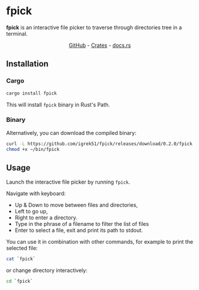 # fpick

**fpick** is an interactive file picker to traverse through directories tree in a terminal.

<div align="center">
    <a href="https://github.com/igrek51/fpick">GitHub</a>
    -
    <a href="https://crates.io/crates/fpick">Crates</a>
    -
    <a href="https://docs.rs/crate/fpick/">docs.rs</a>
</div>

## Installation
### Cargo
```sh
cargo install fpick
```
This will install `fpick` binary in Rust's Path.

### Binary
Alternatively, you can download the compiled binary:

```sh
curl -L https://github.com/igrek51/fpick/releases/download/0.2.0/fpick -o ~/bin/fpick
chmod +x ~/bin/fpick
```

## Usage
Launch the interactive file picker by running `fpick`.

Navigate with keyboard:

- Up & Down to move between files and directories,
- Left to go up,
- Right to enter a directory.
- Type in the phrase of a filename to filter the list of files
- Enter to select a file, exit and print its path to stdout.

You can use it in combination with other commands, for example to print the selected file:
```sh
cat `fpick`
```
or change directory interactively:
```sh
cd `fpick`
```
